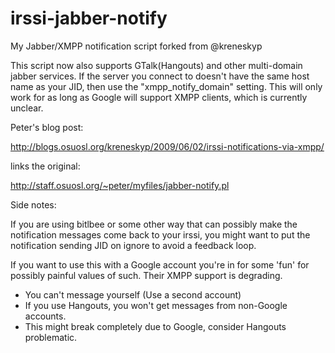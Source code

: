 irssi-jabber-notify
===================

My Jabber/XMPP notification script forked from @kreneskyp

This script now also supports GTalk(Hangouts) and other multi-domain
jabber services. If the server you connect to doesn't have the same
host name as your JID, then use the "xmpp_notify_domain" setting.
This will only work for as long as Google will support XMPP clients,
which is currently unclear.

Peter's blog post:

http://blogs.osuosl.org/kreneskyp/2009/06/02/irssi-notifications-via-xmpp/

links the original:

http://staff.osuosl.org/~peter/myfiles/jabber-notify.pl


Side notes:

If you are using bitlbee or some other way that can possibly make 
the notification messages come back to your irssi, you might want to 
put the notification sending JID on ignore to avoid a feedback loop.

If you want to use this with a Google account you're in for some 'fun' 
for possibly painful values of such. Their XMPP support is degrading.
- You can't message yourself (Use a second account)
- If you use Hangouts, you won't get messages from non-Google accounts.
- This might break completely due to Google, consider Hangouts problematic.

